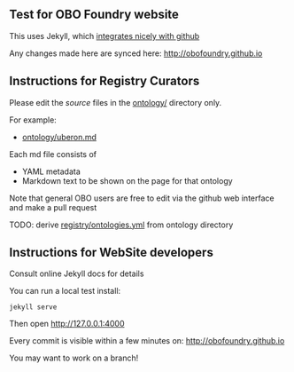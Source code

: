 ## Test for OBO Foundry website

This uses Jekyll, which [integrates nicely with github](https://help.github.com/articles/using-jekyll-with-pages/)

Any changes made here are synced here: http://obofoundry.github.io

## Instructions for Registry Curators

Please edit the *source* files in the [ontology/](ontology/) directory only.

For example:

 * [ontology/uberon.md](ontology/uberon.md)

Each md file consists of

 * YAML metadata
 * Markdown text to be shown on the page for that ontology

Note that general OBO users are free to edit via the github web interface and make a pull request

TODO: derive [registry/ontologies.yml](registry/ontologies.yml) from ontology directory

## Instructions for WebSite developers

Consult online Jekyll docs for details

You can run a local test install:

    jekyll serve

Then open http://127.0.0.1:4000

Every commit is visible within a few minutes on: http://obofoundry.github.io

You may want to work on a branch!





